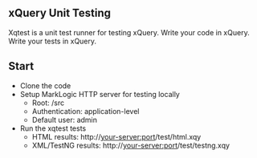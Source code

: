 xQuery Unit Testing
-------------------

Xqtest is a unit test runner for testing xQuery.  Write your code in xQuery.  Write your tests in xQuery.


Start
-----

- Clone the code
- Setup MarkLogic HTTP server for testing locally
  - Root: <xqtest-dir>/src
  - Authentication: application-level
  - Default user: admin
- Run the xqtest tests
  - HTML results: http://<your-server:port>/test/html.xqy
  - XML/TestNG results: http://<your-server:port>/test/testng.xqy